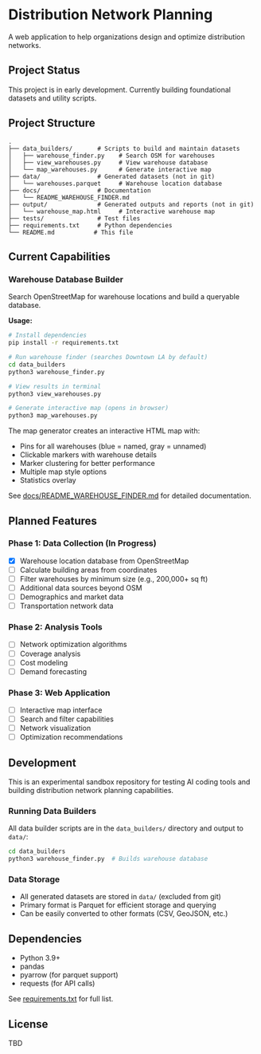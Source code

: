 # Distribution Network Planning

A web application to help organizations design and optimize distribution networks.

## Project Status

This project is in early development. Currently building foundational datasets and utility scripts.

## Project Structure

```
.
├── data_builders/       # Scripts to build and maintain datasets
│   ├── warehouse_finder.py    # Search OSM for warehouses
│   ├── view_warehouses.py     # View warehouse database
│   └── map_warehouses.py      # Generate interactive map
├── data/                # Generated datasets (not in git)
│   └── warehouses.parquet     # Warehouse location database
├── docs/                # Documentation
│   └── README_WAREHOUSE_FINDER.md
├── output/              # Generated outputs and reports (not in git)
│   └── warehouse_map.html     # Interactive warehouse map
├── tests/               # Test files
├── requirements.txt     # Python dependencies
└── README.md           # This file
```

## Current Capabilities

### Warehouse Database Builder

Search OpenStreetMap for warehouse locations and build a queryable database.

**Usage:**

```bash
# Install dependencies
pip install -r requirements.txt

# Run warehouse finder (searches Downtown LA by default)
cd data_builders
python3 warehouse_finder.py

# View results in terminal
python3 view_warehouses.py

# Generate interactive map (opens in browser)
python3 map_warehouses.py
```

The map generator creates an interactive HTML map with:
- Pins for all warehouses (blue = named, gray = unnamed)
- Clickable markers with warehouse details
- Marker clustering for better performance
- Multiple map style options
- Statistics overlay

See [docs/README_WAREHOUSE_FINDER.md](docs/README_WAREHOUSE_FINDER.md) for detailed documentation.

## Planned Features

### Phase 1: Data Collection (In Progress)
- [x] Warehouse location database from OpenStreetMap
- [ ] Calculate building areas from coordinates
- [ ] Filter warehouses by minimum size (e.g., 200,000+ sq ft)
- [ ] Additional data sources beyond OSM
- [ ] Demographics and market data
- [ ] Transportation network data

### Phase 2: Analysis Tools
- [ ] Network optimization algorithms
- [ ] Coverage analysis
- [ ] Cost modeling
- [ ] Demand forecasting

### Phase 3: Web Application
- [ ] Interactive map interface
- [ ] Search and filter capabilities
- [ ] Network visualization
- [ ] Optimization recommendations

## Development

This is an experimental sandbox repository for testing AI coding tools and building distribution network planning capabilities.

### Running Data Builders

All data builder scripts are in the `data_builders/` directory and output to `data/`:

```bash
cd data_builders
python3 warehouse_finder.py  # Builds warehouse database
```

### Data Storage

- All generated datasets are stored in `data/` (excluded from git)
- Primary format is Parquet for efficient storage and querying
- Can be easily converted to other formats (CSV, GeoJSON, etc.)

## Dependencies

- Python 3.9+
- pandas
- pyarrow (for parquet support)
- requests (for API calls)

See [requirements.txt](requirements.txt) for full list.

## License

TBD
